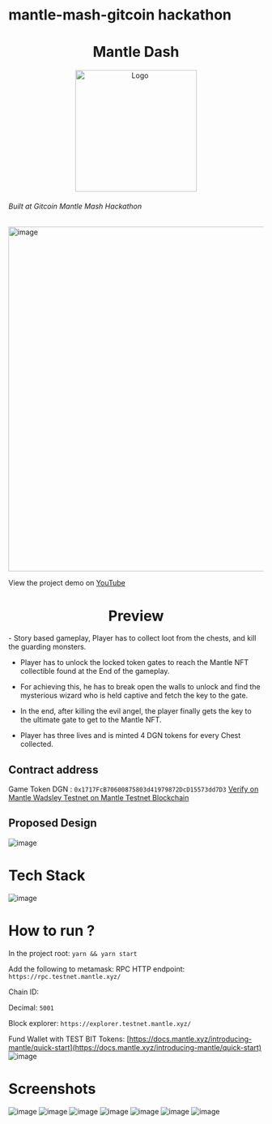 # mantle-mash-gitcoin hackathon
<h1 align="center">Mantle Dash</h1>

<p align="center">
   <a href="/">
    <img src="https://github.com/lopeselio/mantle-mash-gitcoin/blob/master/mantledash.png" alt="Logo" width="240" height="240">
  </a> 

  <h6>Built at Gitcoin Mantle Mash Hackathon</h6>


  <img width="680" alt="image" src="https://user-images.githubusercontent.com/43913734/220740749-e9d57bc0-646e-495d-8c4e-ca2579eae874.png">




  </p>

  <p>View the project demo on <a href="https://youtu.be/tlukfoakCKo">YouTube</a></p>
</p>



<h1 align="center">Preview</h1>
- Story based gameplay, Player has to collect loot from the chests, and kill the guarding monsters.

- Player has to unlock the locked token gates to reach the Mantle NFT collectible found at the End of the gameplay.


- For achieving this, he has to break open the walls to unlock and find the mysterious wizard who is held captive and fetch the key to the gate.


- In the end, after killing the evil angel, the player finally gets the key to the ultimate gate to get to the Mantle NFT.


- Player has three lives and is minted 4 DGN tokens for every Chest collected.

## Contract address 
Game Token DGN : `0x1717FcB70600875803d41979872DcD15573dd7D3`
[Verify on Mantle Wadsley Testnet on Mantle Testnet Blockchain](https://explorer.testnet.mantle.xyz/address/0x1717FcB70600875803d41979872DcD15573dd7D3)  

## Proposed Design
![image](https://user-images.githubusercontent.com/43913734/220736521-dbdd9aeb-fecb-411c-bf30-f8f64f3e941b.png)



# Tech Stack
![image](https://user-images.githubusercontent.com/43913734/220737532-7323c7f0-f9e3-44b7-821d-7d8e274e5462.png)

# How to run ?

In the project root:
`yarn && yarn start`

Add the following to metamask:
RPC HTTP endpoint: `https://rpc.testnet.mantle.xyz/`


Chain ID:

Decimal: `5001`

Block explorer: `https://explorer.testnet.mantle.xyz/`

Fund Wallet with TEST BIT Tokens: [https://docs.mantle.xyz/introducing-mantle/quick-start](https://docs.mantle.xyz/introducing-mantle/quick-start)
![image](https://user-images.githubusercontent.com/43913734/220738255-141acb4a-63c2-4246-9451-8cfa7c08909b.png)

# Screenshots 
![image](https://user-images.githubusercontent.com/43913734/220749677-c11f08a5-64a2-4b7c-845f-0bb3ab42f445.png)
![image](https://user-images.githubusercontent.com/43913734/220749773-64ff51d3-a355-46dd-bd87-47c0113cbb35.png)
![image](https://user-images.githubusercontent.com/43913734/220749871-92ee699d-6c83-40ad-8fef-81153da48b67.png)
![image](https://user-images.githubusercontent.com/43913734/220749988-e94c1c70-da04-4750-9127-c20b68a1d96e.png)
![image](https://user-images.githubusercontent.com/43913734/220750151-2192a20b-a1b4-44e1-baa1-6ec1544ea028.png)
![image](https://user-images.githubusercontent.com/43913734/220750230-dba3c1b9-c1fb-4faa-a854-d008816fa421.png)
![image](https://user-images.githubusercontent.com/43913734/220750300-22949b83-354b-4994-9230-635488c9485f.png)



